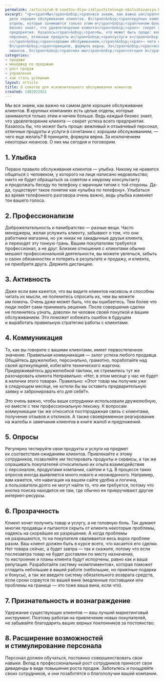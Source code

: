 ```yaml
---
permalink: /article/u6-8-sovetov-dlya-isklyuchitelnogo-obsluzhivaniya-klientov
excerpt: "<p><span>Мы</span>&nbsp;<span>все знаем, как важно на</span>&nbsp;<span>самом
  деле хорошее обслуживание клиентов. В</span>&nbsp;<span>крупных компаниях есть целые
  отделы, которые занимаются только этим и</span>&nbsp;<span>ничем больше. Ведь каждый
  бизнес знает, что удовлетворение клиента</span>&nbsp;<span>— секрет успеха всего
  предприятия. Казалось</span>&nbsp;<span>бы, что может быть проще: вежливый и</span>&nbsp;<span>отзывчивый
  персонал, отличные продукты и</span>&nbsp;<span>услуги в</span>&nbsp;<span>сочетании
  с</span>&nbsp;<span>хорошим обслуживанием,</span>&nbsp;<span>— чего еще желать?
  В</span>&nbsp;<span>принципе, формула верна. За</span>&nbsp;<span>исключением некоторых
  нюансов. О</span>&nbsp;<span>них мы</span>&nbsp;<span>сегодня и</span>&nbsp;<span>поговорим.</span></p>"
categories:
- продажи
- менеджер по продажам
- рост продаж
- управление
- как стать успешным
layout: article
title: 8 советов для исключительного обслуживания клиентов
created: 1482922921
---
```

<p><span>Мы</span>&nbsp;<span>все знаем, как важно на</span>&nbsp;<span>самом деле хорошее обслуживание клиентов. В</span>&nbsp;<span>крупных компаниях есть целые отделы, которые занимаются только этим и</span>&nbsp;<span>ничем больше. Ведь каждый бизнес знает, что удовлетворение клиента</span>&nbsp;<span>— секрет успеха всего предприятия. Казалось</span>&nbsp;<span>бы, что может быть проще: вежливый и</span>&nbsp;<span>отзывчивый персонал, отличные продукты и</span>&nbsp;<span>услуги в</span>&nbsp;<span>сочетании с</span>&nbsp;<span>хорошим обслуживанием,</span>&nbsp;<span>— чего еще желать? В</span>&nbsp;<span>принципе, формула верна. За</span>&nbsp;<span>исключением некоторых нюансов. О</span>&nbsp;<span>них мы</span>&nbsp;<span>сегодня и</span>&nbsp;<span>поговорим.</span></p>
<h2>1. Улыбка</h2>
<p>Первое правило обслуживания клиентов&nbsp;— улыбка. Никому не&nbsp;нравится общаться с&nbsp;человеком, у&nbsp;которого на&nbsp;лице написано недовольство; никто не&nbsp;будет обращаться за&nbsp;советом к&nbsp;хмурому консультанту и&nbsp;продолжать беседу по&nbsp;телефону с&nbsp;мрачным типом с&nbsp;той стороны. Да-да, существует такое понятие как «улыбка по&nbsp;телефону». Улыбаться во&nbsp;время телефонного разговора очень важно, ведь улыбка изменяет тон вашего голоса. </p>
<h2>2. Профессионализм</h2>
<p>Доброжелательность и&nbsp;панибратство&nbsp;— разные вещи. Часто менеджеры, желая услужить клиенту, забывают о&nbsp;том, что они работники магазина, но&nbsp;уж&nbsp;никак не&nbsp;закадычные друзья клиента, и&nbsp;переходят эту тонкую грань. Вашим покупателям требуется профессионал, а&nbsp;не&nbsp;друг. Близкие отношения с&nbsp;клиентами обычно мешают профессиональной деятельности, вы&nbsp;можете увлечься, забыть о&nbsp;своих обязанностях и&nbsp;потерять в&nbsp;результате и&nbsp;продажу, и&nbsp;клиента, не&nbsp;приобретя друга. Держите дистанцию.</p>
<h2>3. Активность</h2>
<p>Даже если вам кажется, что вы&nbsp;видите клиентов насквозь и&nbsp;способны читать их&nbsp;мысли, не&nbsp;поленитесь спросить&nbsp;их, чем вы&nbsp;можете им&nbsp;помочь. Очень даже может быть, что вы&nbsp;ошибаетесь. Тем более что люди любят сами принимать решения. После совершения сделки не&nbsp;поленитесь узнать, доволен&nbsp;ли человек своей покупкой и&nbsp;вашим обслуживанием. Это поможет избежать ошибок в&nbsp;будущем и&nbsp;выработать правильную стратегию работы с&nbsp;клиентами.</p>
<h2>4. Коммуникация</h2>
<p>То, как вы&nbsp;говорите с&nbsp;вашими клиентами, имеет первостепенное значение. Правильная коммуникация&nbsp;— залог успеха любого продавца. Общайтесь дружелюбно, персонально, грамотно, поработайте над своей артикуляцией, избегайте технического жаргона. Придерживайтесь дружелюбной тактики, не&nbsp;стремитесь тут&nbsp;же разочаровать клиента Неправильно: «Нет, в&nbsp;этом месяце у&nbsp;нас не&nbsp;будет в&nbsp;наличии этого товара». Правильно: «Этот товар мы&nbsp;получим уже в&nbsp;следующем месяце, не&nbsp;хотели&nbsp;бы вы&nbsp;оставить предварительную заявку и&nbsp;забронировать его для себя?».</p>
<p>Это очень важно, чтобы ваши сотрудники использовали дружелюбную, но&nbsp;вместе с&nbsp;тем профессиональную лексику. К&nbsp;вопросам коммуникации так&nbsp;же относится постпродажная связь с&nbsp;клиентами, получение отзывов и&nbsp;откликов. А&nbsp;также своевременное реагирование на&nbsp;жалобы и&nbsp;замечания клиентов в&nbsp;книге жалоб и&nbsp;предложений. </p>
<h2>5. Опросы</h2>
<p>Регулярно тестируйте свои продукты и&nbsp;услуги на&nbsp;предмет их&nbsp;соответствия ожиданиям клиентов. Привлекайте к&nbsp;этому сотрудников, позволяйте им&nbsp;тестировать продукты и&nbsp;сервисы, а&nbsp;так&nbsp;же опрашивать покупателей относительно их&nbsp;опыта взаимодействия с&nbsp;персоналом, продуктами компании, сайтом и&nbsp;т.д. В&nbsp;процессе таких опросов иногда выявляется много нового и&nbsp;неожиданного. Например, вам кажется, что навигация на&nbsp;вашем сайте удобна и&nbsp;логична, а&nbsp;пользователи долго не&nbsp;могут найти&nbsp;то, что им&nbsp;требуется, потому что кнопка поиска находится не&nbsp;там, где обычно ее&nbsp;прикручивают другие интернет-ресурсы. </p>
<h2>6. Прозрачность</h2>
<p>Клиент хочет получить товар и&nbsp;услугу, а&nbsp;не&nbsp;головную боль. Так думают многие продавцы и&nbsp;пытаются скрыть от&nbsp;клиента некоторые проблемы, надеясь на&nbsp;скорейшее их&nbsp;разрешение. А&nbsp;когда проблемы не&nbsp;разрешаются, то&nbsp;на&nbsp;покупателя сваливается весь ворох проблем разом. Ваш клиент должен быть в&nbsp;курсе всего, что касается его сделки. Нет товара сейчас, а&nbsp;будет завтра&nbsp;— так и&nbsp;скажите, потому что если послезавтра товар не&nbsp;будет доставлен по&nbsp;месту назначения, то&nbsp;настроение и&nbsp;планы клиента будут испорчены, равно как и&nbsp;ваша репутация. Разработайте систему «комплиментов», которая поможет сгладить небольшие в&nbsp;вашей работе (небольшие, но&nbsp;приятные подарки и&nbsp;бонусы), а&nbsp;так&nbsp;же введите систему обязательного возврата средств, если сроки сорвутся по&nbsp;вашей вине (медленные поставщики или проблемы на&nbsp;границе&nbsp;— это тоже ваша вина, если что).</p>
<h2>7. Признательность и&nbsp;вознаграждение</h2>
<p>Удержание существующих клиентов&nbsp;— ваш лучший маркетинговый инструмент. Поэтому работая на&nbsp;привлечение новых покупателей, не&nbsp;забывайте благодарить ваших верных поклонников за&nbsp;постоянство.</p>
<h2>8. Расширение возможностей и&nbsp;стимулирование персонала</h2>
<p>Персонал должен обучаться, постоянно совершенствовать свои навыки. Вклад в&nbsp;профессиональный рост сотрудников принесет свои дивиденды в&nbsp;виде повышения роста продаж. Заботьтесь и&nbsp;поощряйте своих сотрудников, и&nbsp;они позаботятся о&nbsp;благополучии вашей компании. </p>
